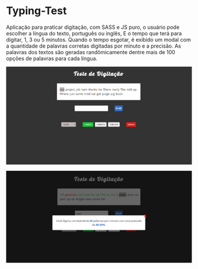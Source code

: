 # Typing-Test

Aplicação para praticar digitação, com SASS e JS puro, o usuário pode escolher a língua do texto, português ou inglês, E o tempo que terá para digitar, 1, 3 ou 5 minutos. Quando o tempo esgotar, é exibido um modal com a quantidade de palavras corretas digitadas por minuto e a precisão. As palavras dos textos são geradas randômicamente dentre mais de 100 opções de palavras para cada língua.

![](/src/images/typing-test.gif)

![](/src/images/print-modal.png)

